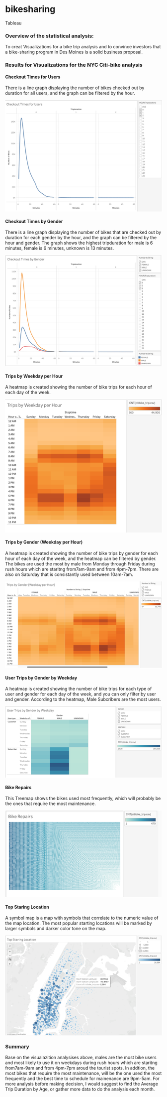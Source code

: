 # bikesharing
Tableau

### Overview of the statistical analysis:

To creat Visualizations for a bike trip analysis and to convince investors that a bike-sharing program in Des Moines is a solid business proposal. 

### Results for Visualizations for the NYC Citi-bike analysis


#### Checkout Times for Users

There is a line graph displaying the number of bikes checked out by duration for all users, and the graph can be filtered by the hour.

![1](https://github.com/Poonsri14/bikesharing/blob/main/images/CheckoutTimesForUsers.png)

#### Checkout Times by Gender

There is a line graph displaying the number of bikes that are checked out by duration for each gender by the hour, and the graph can be filtered by the hour and gender. The graph shows the highest tripduration for male is 6 minutes, female is 6 minutes, unknown is 13 minutes.

![2](https://github.com/Poonsri14/bikesharing/blob/main/images/CheckoutTimesByGender.png)


#### Trips by Weekday per Hour

A heatmap is created showing the number of bike trips for each hour of each day of the week.

![3](https://github.com/Poonsri14/bikesharing/blob/main/images/TripsByWeekdayPer%20Hour.png)


#### Trips by Gender (Weekday per Hour)

A heatmap is created showing the number of bike trips by gender for each hour of each day of the week, and the heatmap can be filtered by gender.
The bikes are used the most by male from Monday through Friday during rush hours which are staritng from7am-9am and from 4pm-7pm. There are also on Saturday that is consistantly used between 10am-7am.

![4](https://github.com/Poonsri14/bikesharing/blob/main/images/TripsByGender(WeekdayPerHour).png)

#### User Trips by Gender by Weekday

A heatmap is created showing the number of bike trips for each type of user and gender for each day of the week, and you can only filter by user and gender. According to the heatmap, Male Subcribers are the most users.

![5](https://github.com/Poonsri14/bikesharing/blob/main/images/UserTripsByGenderByWeekday.png)

#### Bike Repairs

This Treemap shows the bikes used most frequently, which will probably be the ones that require the most maintenance.

![6](https://github.com/Poonsri14/bikesharing/blob/main/images/BikeRepairs.png)

#### Top Staring Location

A symbol map is a map with symbols that correlate to the numeric value of the map location. The most popular starting locations will be marked by larger symbols and darker color tone on the map. 

![7](https://github.com/Poonsri14/bikesharing/blob/main/images/TopStartingLocation.png)


### Summary
Base on the visualazition analysises above, males are the most bike users and most likely to use it on weekdays during rush hours which are staritng from7am-9am and from 4pm-7pm aroud the tourist spots. In addtion, the most bikes that require the most maintenance, will be the one used the most frequently and the best time to schedule for mainenance are 9pm-5am. For more analysis before making decision, I would suggest to find the Average Trip Duration by Age, or gather more data to do the analysis each month.


